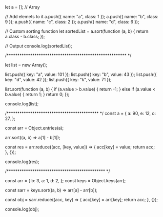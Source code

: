 let a = []; // Array

// Add elemets to it
a.push({ name: "a", class: 1 });
a.push({ name: "b", class: 9 });
a.push({ name: "c", class: 2 });
a.push({ name: "d", class: 6 });

// Custom sorting function
let sortedList = a.sort(function (a, b) {
  return a.class - b.class;
});

// Output
console.log(sortedList);

/******************************************************** */

let list = new Array();

list.push({ key: "a", value: 101 });
list.push({ key: "b", value: 43 });
list.push({ key: "d", value: 42 });
list.push({ key: "k", value: 71 });

list.sort(function (a, b) {
  if (a.value > b.value) {
    return -1;
  } else if (a.value < b.value) {
    return 1;
  }
  return 0;
});

console.log(list);

/******************************************* */
const a = {
  a: 90,
  e: 12,
  o: 27,
};

const arr = Object.entries(a);

arr.sort((a, b) => a[1] - b[1]);

const res = arr.reduce((acc, [key, value]) => {
  acc[key] = value;
  return acc;
}, {});

console.log(res);

/********************************************** */

const arr = {
  b: 3,
  a: 1,
  d: 2,
};
const keys = Object.keys(arr);

const sarr = keys.sort((a, b) => arr[a] - arr[b]);

const obj = sarr.reduce((acc, key) => {
  acc[key] = arr[key];
  return acc;
}, {});

console.log(obj);
